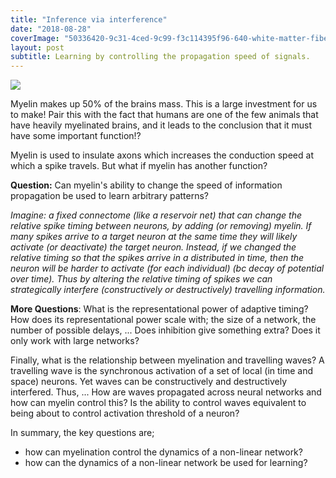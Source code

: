 ```yaml
---
title: "Inference via interference"
date: "2018-08-28"
coverImage: "50336420-9c31-4ced-9c99-f3c114395f96-640-white-matter-fibers.jpg"
layout: post
subtitle: Learning by controlling the propagation speed of signals.
---
```


![]({{site.baseurl}}/assets/inference-via-interference/{{page.coverImage}})

Myelin makes up 50% of the brains mass. This is a large investment for us to make! Pair this with the fact that humans are one of the few animals that have heavily myelinated brains, and it leads to the conclusion that it must have some important function!?

Myelin is used to insulate axons which increases the conduction speed at which a spike travels. But what if myelin has another function?

**Question:** Can myelin's ability to change the speed of information propagation be used to learn arbitrary patterns?

_Imagine: a fixed connectome (like a reservoir net) that can change the relative spike timing between neurons, by adding (or removing) myelin. If many spikes arrive to a target neuron at the same time they will likely activate (or deactivate) the target neuron. Instead, if we changed the relative timing so that the spikes arrive in a distributed in time, then the neuron will be harder to activate (for each individual) (bc decay of potential over time). Thus by altering the relative timing of spikes we can strategically interfere (constructively or destructively) travelling information._

**More Questions**: What is the representational power of adaptive timing? How does its representational power scale with; the size of a network, the number of possible delays, ... Does inhibition give something extra? Does it only work with large networks?

Finally, what is the relationship between myelination and travelling waves? A travelling wave is the synchronous activation of a set of local (in time and space) neurons. Yet waves can be constructively and destructively interfered. Thus, ... How are waves propagated across neural networks and how can myelin control this? Is the ability to control waves equivalent to being about to control activation threshold of a neuron?

In summary, the key questions are;

- how can myelination control the dynamics of a non-linear network?
- how can the dynamics of a non-linear network be used for learning?

